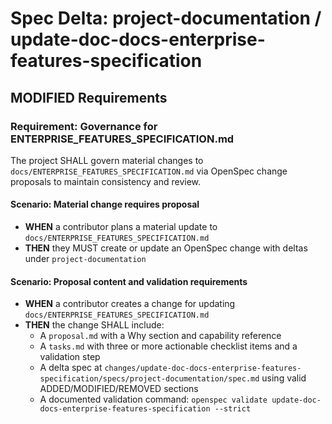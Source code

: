 # Spec Delta: project-documentation / update-doc-docs-enterprise-features-specification

## MODIFIED Requirements

### Requirement: Governance for ENTERPRISE_FEATURES_SPECIFICATION.md

The project SHALL govern material changes to `docs/ENTERPRISE_FEATURES_SPECIFICATION.md` via OpenSpec change proposals to maintain consistency and review.

#### Scenario: Material change requires proposal

- **WHEN** a contributor plans a material update to `docs/ENTERPRISE_FEATURES_SPECIFICATION.md`
- **THEN** they MUST create or update an OpenSpec change with deltas under `project-documentation`

#### Scenario: Proposal content and validation requirements

- **WHEN** a contributor creates a change for updating `docs/ENTERPRISE_FEATURES_SPECIFICATION.md`
- **THEN** the change SHALL include:
	- A `proposal.md` with a Why section and capability reference
	- A `tasks.md` with three or more actionable checklist items and a validation step
	- A delta spec at `changes/update-doc-docs-enterprise-features-specification/specs/project-documentation/spec.md` using valid ADDED/MODIFIED/REMOVED sections
	- A documented validation command: `openspec validate update-doc-docs-enterprise-features-specification --strict`
